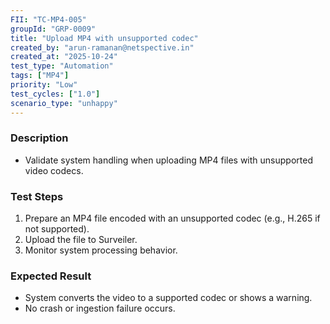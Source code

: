 ```yaml
---
FII: "TC-MP4-005"
groupId: "GRP-0009"
title: "Upload MP4 with unsupported codec"
created_by: "arun-ramanan@netspective.in"
created_at: "2025-10-24"
test_type: "Automation"
tags: ["MP4"]
priority: "Low"
test_cycles: ["1.0"]
scenario_type: "unhappy"
---
```


### Description
- Validate system handling when uploading MP4 files with unsupported video codecs.

### Test Steps
1. Prepare an MP4 file encoded with an unsupported codec (e.g., H.265 if not supported).  
2. Upload the file to Surveiler.  
3. Monitor system processing behavior.

### Expected Result
- System converts the video to a supported codec or shows a warning.  
- No crash or ingestion failure occurs.
